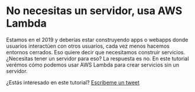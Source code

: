 <meta name="date" content="2019-4-6" />
<meta name="image" content="https://github.com/cjortegon/camiloortegon-public/raw/master/seo/lambda_js.png" />
<meta name="language" content="es" />
<meta name="tags" content="aws,lambda" />

# No necesitas un servidor, usa AWS Lambda

Estamos en el 2019 y deberías estar construyendo apps o webapps donde usuarios interactúen con otros usuarios, cada vez menos hacemos entornos cerrados. Eso quiere decir que necesitamos construir servicios. ¿Necesitas tener un servidor para eso? La respuesta es no. En este tutorial verémos cómo podemos usar AWS Lambda para crear servicios sin un servidor.

¿Estás interesado en este tutorial? [Escribeme un tweet](http://twitter.com/home?status=%40cjortegon%20escribe%20un%20tutorial%20para%20aprender%20sobre%20AWS%20Lambda.)